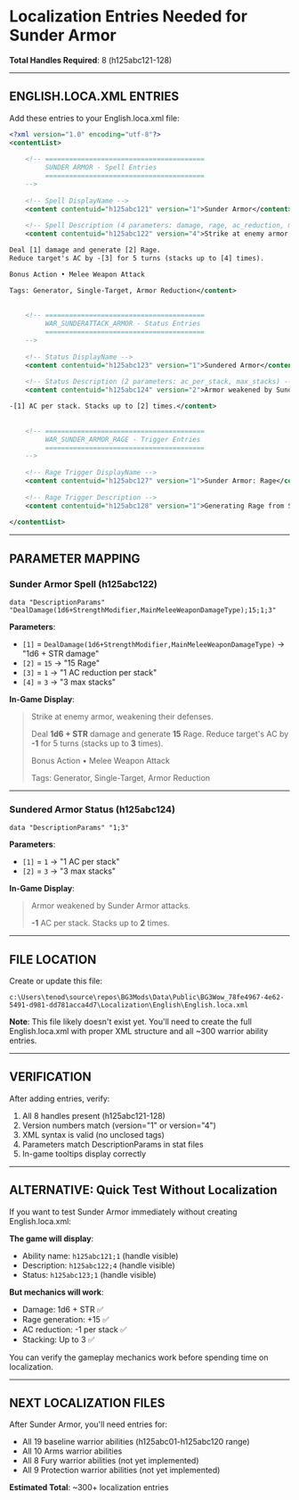 # Localization Entries Needed for Sunder Armor
**Total Handles Required**: 8 (h125abc121-128)

---

## ENGLISH.LOCA.XML ENTRIES

Add these entries to your English.loca.xml file:

```xml
<?xml version="1.0" encoding="utf-8"?>
<contentList>
    
    <!-- ========================================
         SUNDER ARMOR - Spell Entries
         ========================================
    -->
    
    <!-- Spell DisplayName -->
    <content contentuid="h125abc121" version="1">Sunder Armor</content>
    
    <!-- Spell Description (4 parameters: damage, rage, ac_reduction, max_stacks) -->
    <content contentuid="h125abc122" version="4">Strike at enemy armor, weakening their defenses.

Deal [1] damage and generate [2] Rage.
Reduce target's AC by -[3] for 5 turns (stacks up to [4] times).

Bonus Action • Melee Weapon Attack

Tags: Generator, Single-Target, Armor Reduction</content>
    
    
    <!-- ========================================
         WAR_SUNDERATTACK_ARMOR - Status Entries
         ========================================
    -->
    
    <!-- Status DisplayName -->
    <content contentuid="h125abc123" version="1">Sundered Armor</content>
    
    <!-- Status Description (2 parameters: ac_per_stack, max_stacks) -->
    <content contentuid="h125abc124" version="2">Armor weakened by Sunder Armor attacks.

-[1] AC per stack. Stacks up to [2] times.</content>
    
    
    <!-- ========================================
         WAR_SUNDER_ARMOR_RAGE - Trigger Entries
         ========================================
    -->
    
    <!-- Rage Trigger DisplayName -->
    <content contentuid="h125abc127" version="1">Sunder Armor: Rage</content>
    
    <!-- Rage Trigger Description -->
    <content contentuid="h125abc128" version="1">Generating Rage from Sunder Armor.</content>
    
</contentList>
```

---

## PARAMETER MAPPING

### Sunder Armor Spell (h125abc122)
```
data "DescriptionParams" "DealDamage(1d6+StrengthModifier,MainMeleeWeaponDamageType);15;1;3"
```

**Parameters**:
- `[1]` = `DealDamage(1d6+StrengthModifier,MainMeleeWeaponDamageType)` → "1d6 + STR damage"
- `[2]` = `15` → "15 Rage"
- `[3]` = `1` → "1 AC reduction per stack"
- `[4]` = `3` → "3 max stacks"

**In-Game Display**:
> Strike at enemy armor, weakening their defenses.
>
> Deal **1d6 + STR** damage and generate **15** Rage.
> Reduce target's AC by **-1** for 5 turns (stacks up to **3** times).
>
> Bonus Action • Melee Weapon Attack
>
> Tags: Generator, Single-Target, Armor Reduction

---

### Sundered Armor Status (h125abc124)
```
data "DescriptionParams" "1;3"
```

**Parameters**:
- `[1]` = `1` → "1 AC per stack"
- `[2]` = `3` → "3 max stacks"

**In-Game Display**:
> Armor weakened by Sunder Armor attacks.
>
> **-1** AC per stack. Stacks up to **2** times.

---

## FILE LOCATION

Create or update this file:
```
c:\Users\tenod\source\repos\BG3Mods\Data\Public\BG3Wow_78fe4967-4e62-5491-d981-dd781acca4d7\Localization\English\English.loca.xml
```

**Note**: This file likely doesn't exist yet. You'll need to create the full English.loca.xml with proper XML structure and all ~300 warrior ability entries.

---

## VERIFICATION

After adding entries, verify:
1. All 8 handles present (h125abc121-128)
2. Version numbers match (version="1" or version="4")
3. XML syntax is valid (no unclosed tags)
4. Parameters match DescriptionParams in stat files
5. In-game tooltips display correctly

---

## ALTERNATIVE: Quick Test Without Localization

If you want to test Sunder Armor immediately without creating English.loca.xml:

**The game will display**:
- Ability name: `h125abc121;1` (handle visible)
- Description: `h125abc122;4` (handle visible)
- Status: `h125abc123;1` (handle visible)

**But mechanics will work**:
- Damage: 1d6 + STR ✅
- Rage generation: +15 ✅
- AC reduction: -1 per stack ✅
- Stacking: Up to 3 ✅

You can verify the gameplay mechanics work before spending time on localization.

---

## NEXT LOCALIZATION FILES

After Sunder Armor, you'll need entries for:
- All 19 baseline warrior abilities (h125abc01-h125abc120 range)
- All 10 Arms warrior abilities
- All 8 Fury warrior abilities (not yet implemented)
- All 9 Protection warrior abilities (not yet implemented)

**Estimated Total**: ~300+ localization entries
